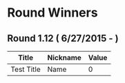 # Round Winners

## Round 1.12 ( 6/27/2015 - )
<table class='table table-striped table-hover'>
    <thead>
        <tr>
            <th>Title</th>
            <th>Nickname</th>
            <th>Value</th>
        </tr>
    </thead>
    <tbody>
        <tr>
            <td>Test Title</td>
            <td>Name</td>
            <td>0</td>
        </tr>
    </tbody>
</table>